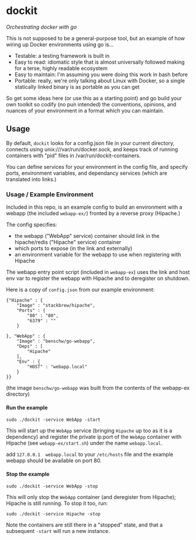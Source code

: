 # dockit

_Orchestrating docker with go_

This is not supposed to be a general-purpose tool, but an example of how wiring up Docker environments using go is...

- Testable: a testing framework is built in
- Easy to read: idiomatic style that is almost universally followed making for a terse, highly readable ecosystem
- Easy to maintain: I'm assuming you were doing this work in bash before
- Portable: really, we're only talking about Linux with Docker, so a single statically linked binary is as portable as you can get

So get some ideas here (or use this as a starting point) and go build your own toolkit so codify (no pun intended) the conventions, opinions, 
and nuances of your environment in a format which you can maintain.

## Usage

By default, `dockit` looks for a config.json file in your current directory, connects using unix:///var/run/docker.sock, and keeps track
of running containers with "pid" files in /var/run/dockit-containers.

You can define services for your environment in the config file, and specify ports, environment variables, and dependancy services 
(which are translated into links.)

### Usage / Example Environment

Included in this repo, is an example config to build an environment with a webapp (the included `webapp-ex/`) fronted by a reverse proxy (Hipache.)


The config specifies: 

- the webapp ("WebApp" service) container should link in the hipache/redis ("Hipache" service) container 
- which ports to expose (in the link and externally)
- an environment variable for the webapp to use when registering with Hipache

The webapp entry point script (included in `webapp-ex`) uses the link and host env var to register the webapp with Hipache and to deregister on shutdown.

Here is a copy of `config.json` from our example environment:

	{"Hipache" : {
		"Image" : "stackbrew/hipache",
		"Ports" : {
			"80" : "80",
			"6379" : ""
		}
		
	}, "WebApp" : {
		"Image" : "benschw/go-webapp",
		"Deps" : [
			"Hipache"
		],
		"Env" : {
			"HOST" : "webapp.local"
		}
	}}

(the image `benschw/go-webapp` was built from the contents of the webapp-ex directory)

#### Run the example

	sudo ./dockit -service WebApp -start

This will start up the `WebApp` service (bringing `Hipache` up too as it is a dependency) and register the private ip:port of 
the `WebApp` container with Hipache (see `webapp-ex/start.sh`) under the name `webapp.local`.

add `127.0.0.1  webapp.local` to your `/etc/hosts` file and the example webapp should be available on port 80.


#### Stop the example

	sudo ./dockit -service WebApp -stop

This will only stop the `WebApp` container (and deregister from Hipache); Hipache is still running. To stop it too, run:

	sudo ./dockit -service Hipache -stop

Note the containers are still there in a "stopped" state, and that a subsequent `-start` will run a new instance.
